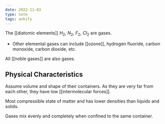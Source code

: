 ```yaml
---
date: 2022-11-03
type: note
tags: ankify
---
```


The [[diatomic elements]] $H_2$, $N_2$, $F_2$, $Cl_2$ are gases.
- Other elemental gases can include [[ozone]], hydrogen fluoride, carbon monoxide, carbon dioxide, etc.

All [[noble gases]] are also gases.

## Physical Characteristics
Assume volume and shape of their containers. As they are very far from each other, they have low [[intermolecular forces]].

Most compressible state of matter and has lower densities than liquids and solids.

Gases mix evenly and completely when confined to the same container.
